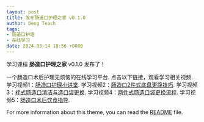 ```yaml
---
layout: post
title: 发布肠造口护理之家 v0.1.0
author: Deng Teach
tags:
- 肠造口护理
- 在线学习
date: 2024-03-14 18:56 +0800
---
```

学习课程 **肠造口护理之家** v0.1.0 发布了！

一个肠造口术后护理无烦恼的在线学习平台.
点击以下链接，观看学习相关视频.
学习视频1：[肠造口护理小讲堂](https://www.bilibili.com/video/BV1KB4y1Z7Vf/?spm_id_from=333.337.search-card.all.click).
学习视频2：[肠造口2件式底盘更换技巧](https://www.bilibili.com/video/BV14d4y1L7pH/?spm_id_from=333.337.search-card.all.click).
学习视频3：[袢式肠造口清洁与造口袋更换](https://www.bilibili.com/video/BV16b4y157Uj/?spm_id_from=333.337.search-card.all.click).
学习视频4：[两件式肠造口袋更换流程](https://www.bilibili.com/video/BV1UZ4y1M7Tp/?spm_id_from=333.337.search-card.all.click).
学习视频5：[肠造口术后饮食指导](https://www.bilibili.com/video/BV1ph4y1S7iR/?spm_id_from=333.337.search-card.all.click).

For more information about this theme, you can read the [README](https://github.com/vszhub/not-pure-poole/blob/master/README.md) file.

